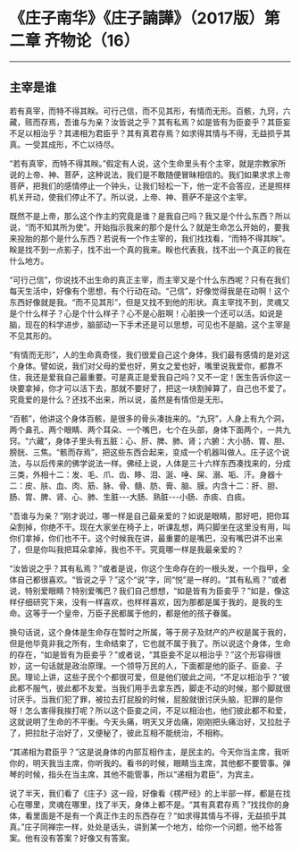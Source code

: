 # 《庄子南华》《庄子諵譁》（2017版）第二章 齐物论（16）

------

## 主宰是谁

若有真宰，而特不得其眹。可行己信，而不见其形，有情而无形。百骸，九窍，六藏，赅而存焉，吾谁与为亲？汝皆说之乎？其有私焉？如是皆有为臣妾乎？其臣妄不足以相治乎？其递相为君臣乎？其有真君存焉？如求得其情与不得，无益损乎其真。一受其成形，不亡以待尽。

“若有真宰，而特不得其眹。”假定有人说，这个生命里头有个主宰，就是宗教家所说的上帝、神、菩萨，这种说法，我们是不敢随便冒昧相信的。我们如果求求上帝菩萨，把我们的感情停止一个钟头，让我们轻松一下，他一定不会答应，还是照样机关开动，使我们停止不了。所以说，上帝、神、菩萨不是这个主宰。

既然不是上帝，那么这个作主的究竟是谁？是我自己吗？我又是个什么东西？所以说，“而不知其所为使”。开始指示我来的那个是什么？就是生命怎么开始的，要我来投胎的那个是什么东西？若说有一个作主宰的，我们找找看，“而特不得其眹”。眹是找不到一点影子，找不出一个真的我来。眹也代表我，找不出一个真正的我在什么地方。

“可行己信”，你说找不出生命的真正主宰，而主宰又是个什么东西呢？只有在我们每天生活中，好像有个思想，有个行动在动。“己信”，好像觉得我是在动啊！这个东西好像就是我。“而不见其形”，但是又找不到他的形状。真主宰找不到，灵魂又是个什么样子？心是个什么样子？心不是心脏啊！心脏换一个还可以活。如说是脑，现在的科学进步，脑部动一下手术还是可以思想，可见也不是脑，这个主宰是不见其形的。

“有情而无形”，人的生命真奇怪，我们很爱自己这个身体，我们最有感情的是对这个身体。譬如说，我们对父母的爱也好，男女之爱也好，嘴里说我爱你，都靠不住，我还是爱我自己最重要。可是真正是爱我自己吗？又不一定！医生告诉你这一块要拿掉，你才可以活下去，那就不要好了，把这一块割掉算了，自己也不爱了。究竟爱的是什么？还找不出来，所以说，虽然是有情但是无形。

“百骸”，他讲这个身体百骸，是很多的骨头凑拢来的。“九窍”，人身上有九个洞，两个鼻孔、两个眼睛、两个耳朵、一个嘴巴，七个在头部，身体下面两个，一共九窍。“六藏”，身体子里头有五脏：心、肝、脾、肺、肾；六腑：大小肠、胃、胆、膀胱、三焦。“骸而存焉”，把这些东西合起来，变成一个机器叫做人。庄子这个说法，与以后传来的佛学说法一样。佛经上说，人体是三十六样东西凑找来的，分成三类，外相十二：发、毛、爪、齿、眵、泪、涎、唾、屎、溺、垢、汗。身器十二：皮、肤、血、肉、筋、脉、骨、髓、肪、膏、脑、膜。内含十二：肝、胆、肠、胃、脾、肾、心、肺、生脏---大肠、熟脏---小肠、赤痰、白痰。

“吾谁与为亲？”刚才说过，哪一样是自己最亲爱的？如说是眼睛，那好吧，把你耳朵割掉，你绝不干。现在大家坐在椅子上，听课乱想，两只脚坐在这里没有用，叫你们拿掉，你们也不干。这个时候我在讲，最重要的是嘴巴，没有嘴巴讲不出来了，但是你叫我把耳朵拿掉，我也不干。究竟哪一样是我最亲爱的？

“汝皆说之乎？其有私焉？”或者是说，你这个生命存在的一根头发，一个指甲，全体自己都很喜欢。“皆说之乎？”这个“说”字，同“悦”是一样的。“其有私焉？”或者说，特别爱眼睛？特别爱嘴巴？我们自己想想，“如是皆有为臣妾乎？”如是，像这样仔细研究下来，没有一样喜欢，也样样喜欢，因为那都是属于我的，是我的生命。这等于一个皇帝，万臣子民都属于他的，都是他的孩子眷属。

换句话说，这个身体是生命存在暂时之所属，等于房子及财产的产权是属于我的，但是他毕竟非我之所有，生命结束了，它也就不属于我了。所以说这个身体，生命的存在，“如是皆有为臣妾乎？”或者说，“其臣妾不足以相治乎？”这个形容得很妙，这一句话就是政治原理。一个领导万民的人，下面都是他的臣子、臣妾、子民。理论上讲，这些子民个个都很可爱，但是他们彼此之间，“不足以相治乎？”彼此都不服气，彼此都不友爱。当我们用手去拿东西，脚走不动的时候，那个脚就很讨厌手。当我们犯了罪，被拉去打屁股的时候，屁股就很讨厌头脑，犯罪的是你呀！怎么害得我挨打呢？所以这个臣妾之间，不足以相治也，他们彼此都不和爱，这就说明了生命的不平衡。今天头痛，明天又牙齿痛，刚刚把头痛治好，又拉肚子了，把拉肚子治好了，又便秘了，彼此互相不能统治，不相称。

“其递相为君臣乎？”这是说身体的内部互相作主，是民主的。今天你当主席，我听你的，明天我当主席，你听我的。看书的时候，眼睛当主席，其他都不要管事。弹琴的时候，指头在当主席，其他不能管事，所以“递相为君臣”，为宾主。

说了半天，我们看了《庄子》这一段，好像看《楞严经》的上半部一样，都是在找心在哪里，灵魂在哪里，找了半天，身体上都不是。“其有真君存焉？”找找你的身体，看里面是不是有一个真正作主的东西存在？“如求得其情与不得，无益损乎其真。”庄子同禅宗一样，处处是话头，讲到某一个地方，给你一个问题，他不给答案。他有没有答案？好像又有答案。